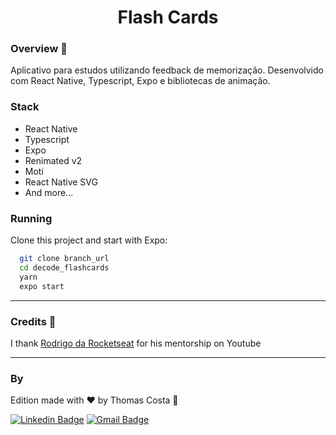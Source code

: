 <h1 align="center">
 Flash Cards 
</h1>

### Overview :book:
Aplicativo para estudos utilizando feedback de memorização. Desenvolvido com React Native, Typescript, Expo e bibliotecas de animação.


### Stack

- React Native
- Typescript
- Expo
- Renimated v2
- Moti
- React Native SVG
- And more...

### Running

Clone this project and start with Expo: 
```bash
  git clone branch_url
  cd decode_flashcards
  yarn
  expo start
```
---

### Credits 🤝
I thank [Rodrigo da Rocketseat](https://github.com/rodrigorgtic/ "Rodrigo da Rocketseat") for his mentorship on Youtube

---
### By
Edition made with ❤️ by Thomas Costa 👋

[![Linkedin Badge](https://img.shields.io/badge/-Thomas%20Costa-blue?style=flat-square&logo=Linkedin&logoColor=white&link=https://www.linkedin.com/in/tgmarinho/)](https://www.linkedin.com/in/thomasjeffcosta/) 
[![Gmail Badge](https://img.shields.io/badge/-thomas.jeffcosta@gmail.com-c14438?style=flat-square&logo=Gmail&logoColor=white&link=mailto:thomas.jeffcosta@gmail.com)](mailto:thomas.jeffcosta@gmail.com)
